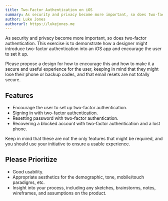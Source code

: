 ```yaml
---
title: Two-Factor Authentication on iOS
summary: As security and privacy become more important, so does two-factor authentication. This exercise is to introduce two-factor authentication to an established application in an intuitive manner, and then encourage the users of the application to opt-in to the new security measures.
author: Luke Jones
authorurl: https://lukejones.me
---
```


As security and privacy become more important, so does two-factor authentication. This exercise is to demonstrate how a designer might introduce two-factor authentication into an iOS app and encourage the user to set it up.

Please propose a design for how to encourage this and how to make it a secure and useful experience for the user, keeping in mind that they might lose their phone or backup codes, and that email resets are not totally secure.

## Features

* Encourage the user to set up two-factor authentication.
* Signing in with two-factor authentication.
* Resetting password with two-factor authentication.
* Recovering a blocked account with two-factor authentication and a lost phone.

Keep in mind that these are not the only features that might be required, and you should use your initiative to ensure a usable experience.

## Please Prioritize

* Good usability.
* Appropriate aesthetics for the demographic, tone, mobile/touch paradigms, etc.
* Insight into your process, including any sketches, brainstorms, notes, wireframes, and assumptions on the product.
